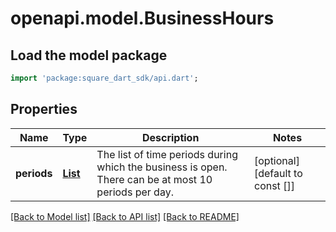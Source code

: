 # openapi.model.BusinessHours

## Load the model package
```dart
import 'package:square_dart_sdk/api.dart';
```

## Properties
Name | Type | Description | Notes
------------ | ------------- | ------------- | -------------
**periods** | [**List<BusinessHoursPeriod>**](BusinessHoursPeriod.md) | The list of time periods during which the business is open. There can be at most 10 periods per day. | [optional] [default to const []]

[[Back to Model list]](../README.md#documentation-for-models) [[Back to API list]](../README.md#documentation-for-api-endpoints) [[Back to README]](../README.md)


